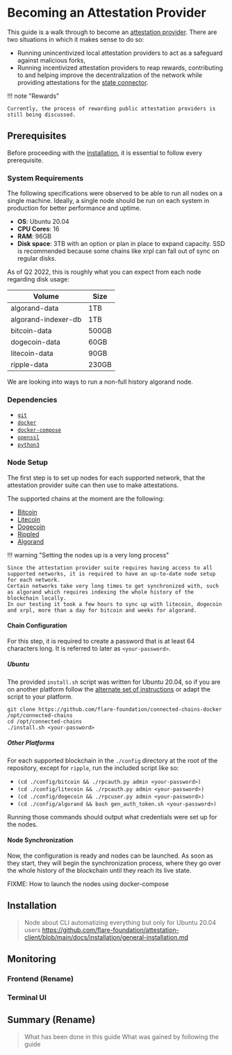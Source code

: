 # Becoming an Attestation Provider

This guide is a walk through to become an [attestation provider](#attestation-provider).
There are two situations in which it makes sense to do so:

* Running unincentivized local attestation providers to act as a safeguard against malicious forks,
* Running incentivized attestation providers to reap rewards, contributing to and helping improve the decentralization of the network while providing attestations for the [state connector](#state-connector).

!!! note "Rewards"

    Currently, the process of rewarding public attestation providers is still being discussed.

## Prerequisites

Before proceeding with the [installation](#installation), it is essential to follow every prerequisite.

### System Requirements

The following specifications were observed to be able to run all nodes on a single machine.
Ideally, a single node should be run on each system in production for better performance and uptime.

* **OS**: Ubuntu 20.04
* **CPU Cores**: 16
* **RAM**: 96GB
* **Disk space**: 3TB with an option or plan in place to expand capacity. SSD is recommended because some chains like xrpl can fall out of sync on regular disks.

As of Q2 2022, this is roughly what you can expect from each node regarding disk usage:

| Volume              | Size  |
|---------------------|-------|
| algorand-data       | 1TB   |
| algorand-indexer-db | 1TB   |
| bitcoin-data        | 500GB |
| dogecoin-data       | 60GB  |
| litecoin-data       | 90GB  |
| ripple-data         | 230GB |

We are looking into ways to run a non-full history algorand node.

### Dependencies

* [`git`](https://git-scm.com/book/en/v2/Getting-Started-Installing-Git)
* [`docker`](https://docs.docker.com/get-docker/)
* [`docker-compose`](https://docs.docker.com/compose/install/)
* [`openssl`](https://www.openssl.org/source/)
* [`python3`](https://www.python.org/downloads/)

### Node Setup

The first step is to set up nodes for each supported network, that the attestation provider suite can then use to make attestations.

The supported chains at the moment are the following:

* [Bitcoin](https://github.com/bitcoin/bitcoin)
* [Litecoin](https://github.com/litecoin-project/litecoin)
* [Dogecoin](https://github.com/dogecoin/dogecoin)
* [Rippled](https://github.com/ripple/rippled)
* [Algorand](https://github.com/algorand/go-algorand)

!!! warning "Setting the nodes up is a very long process"

    Since the attestation provider suite requires having access to all supported networks, it is required to have an up-to-date node setup for each network.
    Certain networks take very long times to get synchronized with, such as algorand which requires indexing the whole history of the blockchain locally.
    In our testing it took a few hours to sync up with litecoin, dogecoin and xrpl, more than a day for bitcoin and weeks for algorand.

#### Chain Configuration

For this step, it is required to create a password that is at least 64 characters long.
It is referred to later as `<your-password>`.

##### Ubuntu

The provided `install.sh` script was written for Ubuntu 20.04, so if you are on another platform follow the [alternate set of instructions](#other-platforms) or adapt the script to your platform.

```
git clone https://github.com/flare-foundation/connected-chains-docker /opt/connected-chains
cd /opt/connected-chains
./install.sh <your-password>
```

##### Other Platforms

For each supported blockchain in the `./config` directory at the root of the repository, except for `ripple`, run the included script like so:

* `(cd ./config/bitcoin && ./rpcauth.py admin <your-password>)`
* `(cd ./config/litecoin && ./rpcauth.py admin <your-password>)`
* `(cd ./config/dogecoin && ./rpcuser.py admin <your-password>)`
* `(cd ./config/algorand && bash gen_auth_token.sh <your-password>)`

Running those commands should output what credentials were set up for the nodes.

#### Node Synchronization

Now, the configuration is ready and nodes can be launched.
As soon as they start, they will begin the synchronization process, where they go over the whole history of the blockchain until they reach its live state.

FIXME: How to launch the nodes using docker-compose

## Installation

> Node about CLI automatizing everything but only for Ubuntu 20.04 users
> https://github.com/flare-foundation/attestation-client/blob/main/docs/installation/general-installation.md

## Monitoring

### Frontend (Rename)

### Terminal UI

## Summary (Rename)

> What has been done in this guide
> What was gained by following the guide
